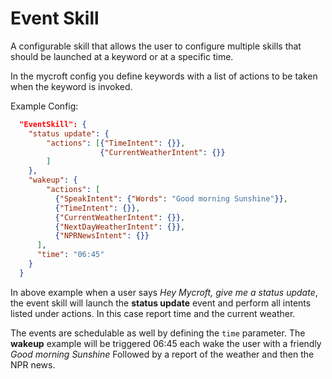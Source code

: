 Event Skill
=====================

A configurable skill that allows the user to configure multiple skills that should be launched at a keyword or at a specific time.

In the mycroft config you define keywords with a list of actions to be taken when the keyword is invoked.

Example Config:

```json
  "EventSkill": {
    "status update": {
        "actions": [{"TimeIntent": {}},
                    {"CurrentWeatherIntent": {}}
        ]
    },
    "wakeup": {
        "actions": [
          {"SpeakIntent": {"Words": "Good morning Sunshine"}},
          {"TimeIntent": {}},
          {"CurrentWeatherIntent": {}},
          {"NextDayWeatherIntent": {}},
          {"NPRNewsIntent": {}}
      ],
      "time": "06:45"
    }
  }
```

In above example when a user says *Hey Mycroft, give me a status update*, the event skill will launch the **status update** event and perform all intents listed under actions. In this case report time and the current weather.

The events are schedulable as well by defining the `time` parameter. The **wakeup** example will be triggered 06:45 each wake the user with a friendly *Good morning Sunshine* Followed by a report of the weather and then the NPR news.
